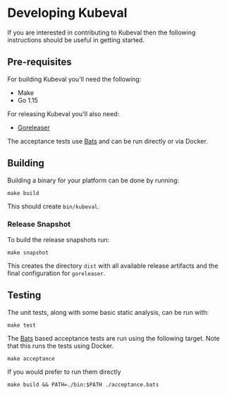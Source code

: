 # Developing Kubeval

If you are interested in contributing to Kubeval then the following instructions should
be useful in getting started.

## Pre-requisites

For building Kubeval you'll need the following:

* Make
* Go 1.15

For releasing Kubeval you'll also need:

* [Goreleaser](https://goreleaser.com/)

The acceptance tests use [Bats](https://github.com/sstephenson/bats) and can be run
directly or via Docker.


## Building

Building a binary for your platform can be done by running:

```
make build
```

This should create `bin/kubeval`.

### Release Snapshot

To build the release snapshots run:

```
make snapshot
```

This creates the directory `dist` with all available release artifacts and the final configuration for `goreleaser`.

## Testing

The unit tests, along with some basic static analysis, can be run with:

```
make test
```

The [Bats](https://github.com/sstephenson/bats) based acceptance tests
are run using the following target. Note that this runs the tests using Docker.

```
make acceptance
```

If you would prefer to run them directly

```
make build && PATH=./bin:$PATH ./acceptance.bats
```

